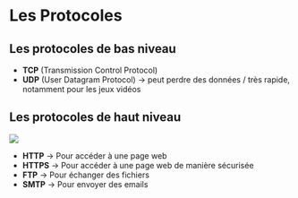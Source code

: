 # Les Protocoles

## Les protocoles de bas niveau
- **TCP** (Transmission Control Protocol)
- **UDP** (User Datagram Protocol) -> peut perdre des données / très rapide, notamment pour les jeux vidéos

## Les protocoles de haut niveau

![](ressources/Protocoles_Haut_Niveau.jpg)

- **HTTP** -> Pour accéder à une page web
- **HTTPS** -> Pour accéder à une page web de manière sécurisée
- **FTP** -> Pour échanger des fichiers
- **SMTP** -> Pour envoyer des emails
